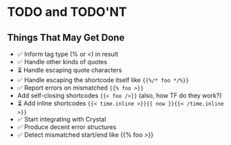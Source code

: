 # TODO and TODO'NT

## Things That May Get Done

* ✅ Inform tag type (% or <) in result
* ✅ Handle other kinds of quotes
* ⏳ Handle escaping quote characters
* ✅ Handle escaping the shortcode itself like `{{%/* foo */%}}`
* ✅ Report errors on mismatched `{{% foo >}}`
* Add self-closing shortcodes `{{< foo />}}` (also, how TF do they work?)
* ⏳ Add inline shortcodes `{{< time.inline >}}{{ now }}{{< /time.inline >}}`
* ✅ Start integrating with Crystal
* ✅ Produce decent error structures
* ✅ Detect mismatched start/end like {{% foo >}}
